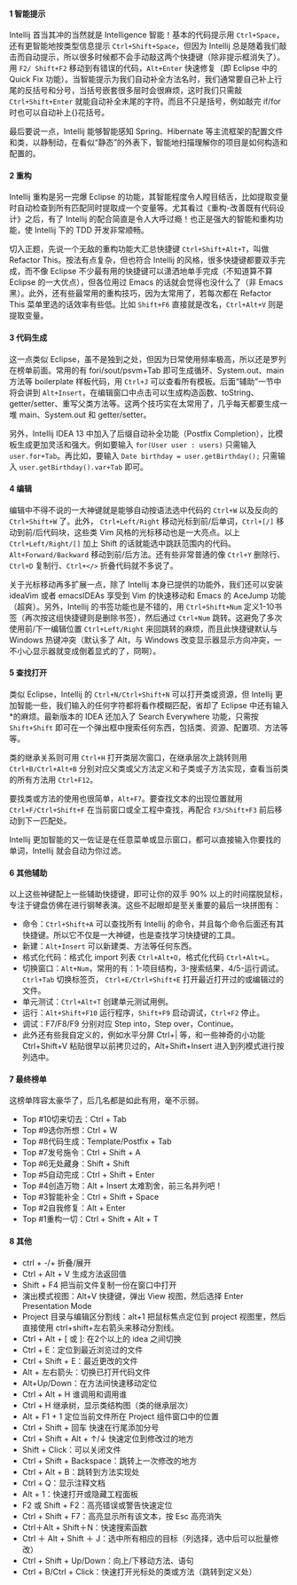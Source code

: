 #### 1 智能提示
Intellij 首当其冲的当然就是 Intelligence 智能！基本的代码提示用 `Ctrl+Space`，还有更智能地按类型信息提示  `Ctrl+Shift+Space`，但因为 Intellij 总是随着我们敲击而自动提示，所以很多时候都不会手动敲这两个快捷键（除非提示框消失了）。用 `F2/ Shift+F2` 移动到有错误的代码，`Alt+Enter` 快速修复（即 Eclipse 中的 Quick Fix 功能）。当智能提示为我们自动补全方法名时，我们通常要自己补上行尾的反括号和分号，当括号嵌套很多层时会很麻烦，这时我们只需敲 `Ctrl+Shift+Enter` 就能自动补全末尾的字符。而且不只是括号，例如敲完 if/for 时也可以自动补上{}花括号。

最后要说一点，Intellij 能够智能感知 Spring、Hibernate 等主流框架的配置文件和类，以静制动，在看似“静态”的外表下，智能地扫描理解你的项目是如何构造和配置的。

#### 2 重构
Intellij 重构是另一完爆 Eclipse 的功能，其智能程度令人瞠目结舌，比如提取变量时自动检查到所有匹配同时提取成一个变量等。尤其看过《重构-改善既有代码设计》之后，有了 Intellij 的配合简直是令人大呼过瘾！也正是强大的智能和重构功能，使 Intellij 下的 TDD 开发非常顺畅。

切入正题，先说一个无敌的重构功能大汇总快捷键 `Ctrl+Shift+Alt+T`，叫做 Refactor This。按法有点复杂，但也符合 Intellij 的风格，很多快捷键都要双手完成，而不像 Eclipse 不少最有用的快捷键可以潇洒地单手完成（不知道算不算 Eclipse 的一大优点），但各位用过 Emacs 的话就会觉得也没什么了（非 Emacs 黑）。此外，还有些最常用的重构技巧，因为太常用了，若每次都在 Refactor This 菜单里选的话效率有些低。比如 `Shift+F6` 直接就是改名，`Ctrl+Alt+V` 则是提取变量。



#### 3 代码生成
这一点类似 Eclipse，虽不是独到之处，但因为日常使用频率极高，所以还是罗列在榜单前面。常用的有 fori/sout/psvm+Tab 即可生成循环、System.out、main 方法等 boilerplate 样板代码，用 `Ctrl+J` 可以查看所有模板。后面“辅助”一节中将会讲到 `Alt+Insert`，在编辑窗口中点击可以生成构造函数、toString、getter/setter、重写父类方法等。这两个技巧实在太常用了，几乎每天都要生成一堆 main、System.out 和 getter/setter。

另外，Intellij IDEA 13 中加入了后缀自动补全功能（Postfix Completion），比模板生成更加灵活和强大。例如要输入 `for(User user : users)` 只需输入 `user.for+Tab`。再比如，要输入 `Date birthday = user.getBirthday();` 只需输入 `user.getBirthday().var+Tab` 即可。

#### 4 编辑
编辑中不得不说的一大神键就是能够自动按语法选中代码的 `Ctrl+W` 以及反向的 `Ctrl+Shift+W` 了。此外， `Ctrl+Left/Right` 移动光标到前/后单词，`Ctrl+[/]` 移动到前/后代码块，这些类 Vim 风格的光标移动也是一大亮点。以上 `Ctrl+Left/Right/[]` 加上 Shift 的话就能选中跳跃范围内的代码。`Alt+Forward/Backward` 移动到前/后方法。还有些非常普通的像 `Ctrl+Y` 删除行、`Ctrl+D` 复制行、`Ctrl+</>` 折叠代码就不多说了。

关于光标移动再多扩展一点，除了 Intellij 本身已提供的功能外，我们还可以安装 ideaVim 或者 emacsIDEAs 享受到 Vim 的快速移动和 Emacs 的 AceJump 功能（超爽）。另外，Intellij 的书签功能也是不错的，用 `Ctrl+Shift+Num` 定义1-10书签（再次按这组快捷键则是删除书签），然后通过 `Ctrl+Num` 跳转。这避免了多次使用前/下一编辑位置 `Ctrl+Left/Right` 来回跳转的麻烦，而且此快捷键默认与 Windows 热键冲突（默认多了 Alt，与 Windows 改变显示器显示方向冲突，一不小心显示器就变成倒着显式的了，冏啊）。

#### 5 查找打开
类似 Eclipse，Intellij 的 `Ctrl+N/Ctrl+Shift+N` 可以打开类或资源，但 Intellij 更加智能一些，我们输入的任何字符都将看作模糊匹配，省却了 Eclipse 中还有输入*的麻烦。最新版本的 IDEA 还加入了 Search Everywhere 功能，只需按 `Shift+Shift` 即可在一个弹出框中搜索任何东西，包括类、资源、配置项、方法等等。

类的继承关系则可用 `Ctrl+H` 打开类层次窗口，在继承层次上跳转则用 `Ctrl+B/Ctrl+Alt+B` 分别对应父类或父方法定义和子类或子方法实现，查看当前类的所有方法用 `Ctrl+F12`。

要找类或方法的使用也很简单，`Alt+F7`。要查找文本的出现位置就用 `Ctrl+F/Ctrl+Shift+F` 在当前窗口或全工程中查找，再配合 `F3/Shift+F3` 前后移动到下一匹配处。

Intellij  更加智能的又一佐证是在任意菜单或显示窗口，都可以直接输入你要找的单词，Intellij 就会自动为你过滤。

#### 6 其他辅助
以上这些神键配上一些辅助快捷键，即可让你的双手 90% 以上的时间摆脱鼠标，专注于键盘仿佛在进行钢琴表演。这些不起眼却是至关重要的最后一块拼图有：
-  命令：`Ctrl+Shift+A` 可以查找所有 Intellij 的命令，并且每个命令后面还有其快捷键。所以它不仅是一大神键，也是查找学习快捷键的工具。
-  新建：`Alt+Insert` 可以新建类、方法等任何东西。
-  格式化代码：格式化 import 列表 `Ctrl+Alt+O`，格式化代码 `Ctrl+Alt+L`。
-  切换窗口：`Alt+Num`，常用的有：1-项目结构，3-搜索结果，4/5-运行调试。`Ctrl+Tab` 切换标签页， `Ctrl+E/Ctrl+Shift+E` 打开最近打开过的或编辑过的文件。
-  单元测试：`Ctrl+Alt+T` 创建单元测试用例。
-  运行：`Alt+Shift+F10` 运行程序，`Shift+F9` 启动调试，`Ctrl+F2` 停止。
-  调试：F7/F8/F9 分别对应 Step into，Step over，Continue。
-  此外还有些我自定义的，例如水平分屏 Ctrl+| 等，和一些神奇的小功能 Ctrl+Shift+V 粘贴很早以前拷贝过的，Alt+Shift+Insert 进入到列模式进行按列选中。

#### 7 最终榜单
这榜单阵容太豪华了，后几名都是如此有用，毫不示弱。
-  Top #10切来切去：Ctrl + Tab
-  Top #9选你所想：Ctrl + W
-  Top #8代码生成：Template/Postfix + Tab
-  Top #7发号施令：Ctrl + Shift + A
-  Top #6无处藏身：Shift + Shift
-  Top #5自动完成：Ctrl + Shift + Enter
-  Top #4创造万物：Alt + Insert
    太难割舍，前三名并列吧！
-  Top #3智能补全：Ctrl + Shift + Space
-  Top #2自我修复：Alt + Enter
-  Top #1重构一切：Ctrl + Shift + Alt + T

#### 8 其他
- ctrl + -/+  折叠/展开
- Ctrl + Alt + V 生成方法返回值
- Shift + F4 把当前文件复制一份在窗口中打开
- 演出模式视图：Alt+V 快捷键，弹出 View 视图，然后选择 Enter Presentation Mode
- Project 目录与编辑区分割线：alt+1 把鼠标焦点定位到 project 视图里，然后直接使用 ctrl+shift+左右箭头来移动分割线。
- Ctrl + Alt + [ 或 ]: 在2个以上的 idea 之间切换
- Ctrl + E：定位到最近浏览过的文件
- Ctrl + Shift + E：最近更改的文件
- Alt + 左右箭头：切换已打开代码文件
- Alt+Up/Down：在方法间快速移动定位
- Ctrl + Alt + H 谁调用和调用谁
- Ctrl + H 继承树，显示类结构图（类的继承层次）
- Alt + F1 + 1 定位当前文件所在 Project 组件窗口中的位置
- Ctrl + Shift + 回车 快速在行尾添加分号
- Ctrl + Shift + Alt + ↑/↓ 快速定位到修改过的地方
- Shift + Click：可以关闭文件
- Ctrl + Shift + Backspace：跳转上一次修改的地方
- Ctrl + Alt + B：跳转到方法实现处
- Ctrl + Q：显示注释文档
- Alt + 1：快速打开或隐藏工程面板
- F2 或 Shift + F2：高亮错误或警告快速定位
- Ctrl + Shift + F7：高亮显示所有该文本，按 Esc 高亮消失
- Ctrl＋Alt + Shift＋N：快速搜索函数
- Ctrl ＋ Alt + Shift ＋ J：选中所有相应的目标（列选择，选中后可以批量修改）
- Ctrl + Shift + Up/Down：向上/下移动方法、语句
- Ctrl + B/Ctrl + Click：快速打开光标处的类或方法（跳转到定义处）